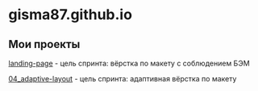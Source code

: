 # gisma87.github.io
## Мои проекты
[landing-page](https://gisma87.github.io/02_landing-page/ "домашняя работа landing-page") - цель спринта: вёрстка по макету c соблюдением БЭМ


[04_adaptive-layout](https://gisma87.github.io/04_adaptive-layout/ "домашняя работа apaptive-layout") - цель спринта: адаптивная вёрстка по макету
